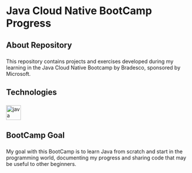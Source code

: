 <h1 align="left">Java Cloud Native BootCamp Progress</h1>

###

<h2 align="left">About Repository</h2>

###

<p align="left">This repository contains projects and exercises developed during my learning in the Java Cloud Native Bootcamp by Bradesco, sponsored by Microsoft.</p>

###

<h2 align="left">Technologies</h2>

###

<div align="left">
  <img src="https://cdn.jsdelivr.net/gh/devicons/devicon/icons/java/java-original.svg" height="40" alt="java logo"  />
</div>

###

<h2 align="left">BootCamp Goal</h2>

###

<p align="left">My goal with this BootCamp is to learn Java from scratch and start in the programming world, documenting my progress and sharing code that may be useful to other beginners.</p>

###
